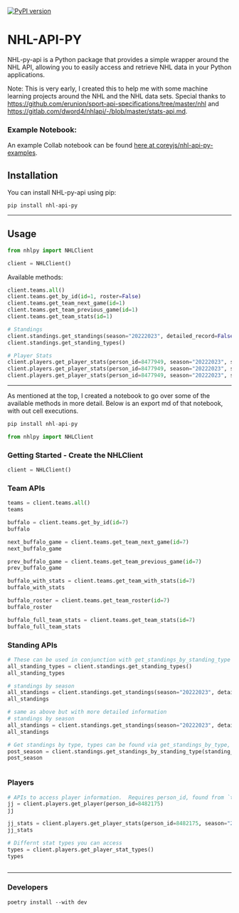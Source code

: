[![PyPI version](https://badge.fury.io/py/nhl-api-py.svg)](https://badge.fury.io/py/nhl-api-py)

# NHL-API-PY

NHL-py-api is a Python package that provides a simple wrapper around the 
NHL API, allowing you to easily access and retrieve NHL data in your Python 
applications.

Note: This is very early, I created this to help me with some machine learning
projects around the NHL and the NHL data sets.  Special thanks to https://github.com/erunion/sport-api-specifications/tree/master/nhl and https://gitlab.com/dword4/nhlapi/-/blob/master/stats-api.md.

### Example Notebook:
An example Collab notebook can be found [here at coreyjs/nhl-api-py-examples](https://github.com/coreyjs/nhl-api-py-examples).


## Installation

You can install NHL-py-api using pip:

```shell
pip install nhl-api-py
```

- - -
## Usage

```python
from nhlpy import NHLClient

client = NHLClient()
```

Available methods:
```python
client.teams.all()
client.teams.get_by_id(id=1, roster=False)
client.teams.get_team_next_game(id=1)
client.teams.get_team_previous_game(id=1)
client.teams.get_team_stats(id=1)

# Standings
client.standings.get_standings(season="20222023", detailed_record=False)
client.standings.get_standing_types()

# Player Stats
client.players.get_player_stats(person_id=8477949, season="20222023", stat_type="statsSingleSeason")
client.players.get_player_stats(person_id=8477949, season="20222023", stat_type="goalsByGameSituation")
client.players.get_player_stats(person_id=8477949, season="20222023", stat_type="yearByYear")

```

- - - 

As mentioned at the top, I created a notebook to go over some of the available methods in more detail.  Below is an export md of that notebook, with out cell executions.

```python
pip install nhl-api-py
```


```python
from nhlpy import NHLClient
```

### Getting Started - Create the NHLClient


```python
client = NHLClient()
```

### Team APIs


```python
teams = client.teams.all()
teams
```


```python
buffalo = client.teams.get_by_id(id=7)
buffalo
```


```python
next_buffalo_game = client.teams.get_team_next_game(id=7)
next_buffalo_game
```


```python
prev_buffalo_game = client.teams.get_team_previous_game(id=7)
prev_buffalo_game
```


```python
buffalo_with_stats = client.teams.get_team_with_stats(id=7)
buffalo_with_stats
```


```python
buffalo_roster = client.teams.get_team_roster(id=7)
buffalo_roster
```


```python
buffalo_full_team_stats = client.teams.get_team_stats(id=7)
buffalo_full_team_stats
```

### Standing APIs


```python
# These can be used in conjunction with get_standings_by_standing_type
all_standing_types = client.standings.get_standing_types()
all_standing_types
```


```python
# standings by season
all_standings = client.standings.get_standings(season="20222023", detailed_record=False)
all_standings
```


```python
# same as above but with more detailed information
# standings by season
all_standings = client.standings.get_standings(season="20222023", detailed_record=True)
all_standings
```


```python
# Get standings by type, types can be found via get_standings_by_type, or in the docstring
post_season = client.standings.get_standings_by_standing_type(standing_type="regularSeason")
post_season
```


```python

```

### Players


```python
# APIs to access player information.  Requires person_id, found from `teams.get_team_roster()`
jj = client.players.get_player(person_id=8482175)
jj
```


```python
jj_stats = client.players.get_player_stats(person_id=8482175, season="20222023", stat_type="statsSingleSeason")
jj_stats
```


```python
# Differnt stat types you can access
types = client.players.get_player_stat_types()
types
```


```python

```


- - - 


### Developers

`poetry install --with dev`
